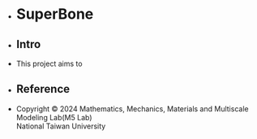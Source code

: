 - # SuperBone
- ## Intro
- This project aims to 
- ## Reference

- Copyright © 2024 Mathematics, Mechanics, Materials and Multiscale Modeling Lab(M5 Lab) \
National Taiwan University